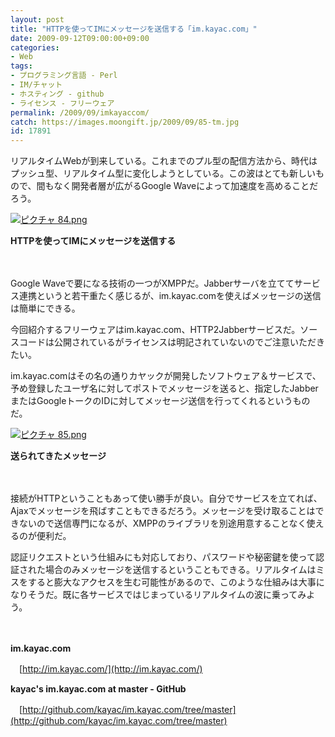 ```yaml
---
layout: post
title: "HTTPを使ってIMにメッセージを送信する「im.kayac.com」"
date: 2009-09-12T09:00:00+09:00
categories:
- Web
tags: 
- プログラミング言語 - Perl
- IM/チャット
- ホスティング - github
- ライセンス - フリーウェア
permalink: /2009/09/imkayaccom/
catch: https://images.moongift.jp/2009/09/85-tm.jpg
id: 17891
---
```

リアルタイムWebが到来している。これまでのプル型の配信方法から、時代はプッシュ型、リアルタイム型に変化しようとしている。この波はとても新しいもので、間もなく開発者層が広がるGoogle Waveによって加速度を高めることだろう。

  

[![ピクチャ 84.png](https://images.moongift.jp/2009/09/84-tm.jpg)](https://images.moongift.jp/2009/09/84.png)  
  
**HTTPを使ってIMにメッセージを送信する**

  

　

  

Google Waveで要になる技術の一つがXMPPだ。Jabberサーバを立ててサービス連携というと若干重たく感じるが、im.kayac.comを使えばメッセージの送信は簡単にできる。

  

今回紹介するフリーウェアはim.kayac.com、HTTP2Jabberサービスだ。ソースコードは公開されているがライセンスは明記されていないのでご注意いただきたい。

  
  
<!--more-->

im.kayac.comはその名の通りカヤックが開発したソフトウェア＆サービスで、予め登録したユーザ名に対してポストでメッセージを送ると、指定したJabberまたはGoogleトークのIDに対してメッセージ送信を行ってくれるというものだ。

  

[![ピクチャ 85.png](https://images.moongift.jp/2009/09/85-tm.jpg)](https://images.moongift.jp/2009/09/85.png)  
  
**送られてきたメッセージ**

  

　

  

接続がHTTPということもあって使い勝手が良い。自分でサービスを立てれば、Ajaxでメッセージを飛ばすこともできるだろう。メッセージを受け取ることはできないので送信専門になるが、XMPPのライブラリを別途用意することなく使えるのが便利だ。

  

認証リクエストという仕組みにも対応しており、パスワードや秘密鍵を使って認証された場合のみメッセージを送信するということもできる。リアルタイムはミスをすると膨大なアクセスを生む可能性があるので、このような仕組みは大事になりそうだ。既に各サービスではじまっているリアルタイムの波に乗ってみよう。

  

　

  

**im.kayac.com**  
  
　[http://im.kayac.com/](http://im.kayac.com/)

  

**kayac's im.kayac.com at master - GitHub**  
  
　[http://github.com/kayac/im.kayac.com/tree/master](http://github.com/kayac/im.kayac.com/tree/master)

  
